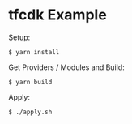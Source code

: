 # tfcdk Example

Setup:

```shell
$ yarn install
```

Get Providers / Modules and Build:

```
$ yarn build
```

Apply:

```
$ ./apply.sh
```